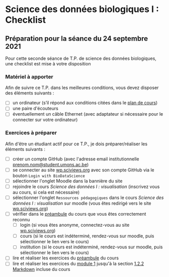 # Science des données biologiques I : Checklist
## Préparation pour la séance du 24 septembre 2021

Pour cette seconde séance de T.P. de science des données biologiques, une checklist est mise à votre disposition

### Matériel à apporter

Afin de suivre ce T.P. dans les meilleures conditions, vous devez disposer des éléments suivants :

- [ ] un ordinateur (s’il répond aux conditions citées dans le [plan de cours](https://github.com/BioDataScience-Course/BioDataScience-Common/blob/main/docs/plan_de_cours/sdd1_plan_cours_2021-2022.md))
- [ ] une paire d'écouteurs
- [ ] éventuellement un câble Ethernet (avec adaptateur si nécessaire pour le connecter sur votre ordinateur)

### Exercices à préparer 

Afin d'être un étudiant actif pour ce T.P., je dois préparer/réaliser les éléments suivants :

- [ ] créer un compte GitHub (avec l'adresse email institutionnelle <prenom.nom@student.umons.ac.be>)
- [ ] se connecter au site [wp.sciviews.org](https://wp.sciviews.org/) avec son compte GitHub via le bouton `Login with BioDataScience` 
- [ ] sélectionner l'onglet Moodle dans la bannière du site
- [ ] rejoindre le cours *Science des données I : visualisation* (inscrivez vous au cours, si cela est nécessaire)
- [ ] sélectionner l'onglet `Ressources pédagogiques` dans le cours *Science des données I : visualisation* sur moodle (vous êtes redirigé vers le site [wp.sciviews.org](https://wp.sciviews.org/))
- [ ] vérifier dans le [préambule](https://wp.sciviews.org/sdd-umons/?iframe=wp.sciviews.org/sdd-umons-2021/) du cours que vous êtes correctement reconnu
   - [ ] login (si vous êtes anonyme, connectez-vous au site [wp.sciviews.org](https://wp.sciviews.org/))
   - [ ] cours (si le cours est indéterminé, rendez-vous sur moodle, puis sélectionner le lien vers le cours)
   - [ ] institution (si le cours est indéterminé, rendez-vous sur moodle, puis sélectionner le lien vers le cours)
- [ ] lire et réaliser les exercices du [préambule](https://wp.sciviews.org/sdd-umons/?iframe=wp.sciviews.org/sdd-umons-2021/index.html) du cours
- [ ] lire et réaliser les exercices du [module 1](https://wp.sciviews.org/sdd-umons/?iframe=wp.sciviews.org/sdd-umons-2021/intro.html) jusqu'à la section [1.2.2 Markdown](https://wp.sciviews.org/sdd-umons/?iframe=wp.sciviews.org/sdd-umons-2021/d%25C3%25A9couverte-des-outils.html) incluse du cours
